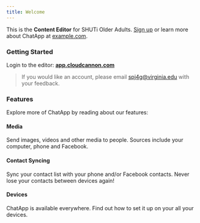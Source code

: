 ```yaml
---
title: Welcome
---
```



This is the **Content Editor** for SHUTi Older Adults. [Sign up](http://example.com/signup) or learn more about ChatApp at [example.com](http://example.com/).

### Getting Started

Login to the editor:&nbsp;**[app.cloudcannon.com](https://app.cloudcannon.com/)**

> If you would like an account, please email&nbsp;[spj4g@virginia.edu](mailto:spj4g@virginia.edu) with your feedback.

### Features

Explore more of ChatApp by reading about our features:

#### Media

Send images, videos and other media to people. Sources include your computer, phone and Facebook.

#### Contact Syncing

Sync your contact list with your phone and/or Facebook contacts. Never lose your contacts between devices again!

#### Devices

ChatApp is available everywhere. Find out how to set it up on your all your devices.